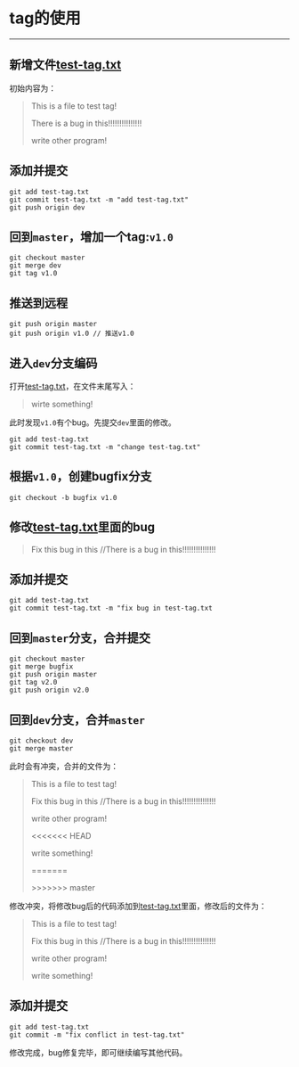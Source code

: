 # tag的使用
****
## 新增文件[test-tag.txt](/resources/test-tag.txt)
初始内容为：
> This is a file to test tag!
>
> There is a bug in this!!!!!!!!!!!!!!!
> 
> write other program!

## 添加并提交
```
git add test-tag.txt
git commit test-tag.txt -m "add test-tag.txt"
git push origin dev
```
## 回到`master`，增加一个tag:`v1.0`
```
git checkout master
git merge dev
git tag v1.0
```
## 推送到远程
```
git push origin master
git push origin v1.0 // 推送v1.0
```
## 进入`dev`分支编码
打开[test-tag.txt](/resources/test-tag.txt)，在文件末尾写入：
> wirte something!

此时发现`v1.0`有个bug。先提交`dev`里面的修改。
```
git add test-tag.txt
git commit test-tag.txt -m "change test-tag.txt"
```
## 根据`v1.0`，创建bugfix分支
`git checkout -b bugfix v1.0`
## 修改[test-tag.txt](/resources/test-tag.txt)里面的bug
> Fix this bug in this //There is a bug in this!!!!!!!!!!!!!!!

## 添加并提交
```
git add test-tag.txt
git commit test-tag.txt -m "fix bug in test-tag.txt
```
## 回到`master`分支，合并提交
```
git checkout master
git merge bugfix
git push origin master
git tag v2.0
git push origin v2.0
```
## 回到`dev`分支，合并`master`
```
git checkout dev
git merge master
```
此时会有冲突，合并的文件为：

> This is a file to test tag!
> 
> Fix this bug in this //There is a bug in this!!!!!!!!!!!!!!!
> 
> write other program!
> 
> <<<<<<< HEAD
> 
> write something!
> 
> \=======
> 
> \>>>>>>> master

修改冲突，将修改bug后的代码添加到[test-tag.txt](/resources/test-tag.txt)里面，修改后的文件为：

> This is a file to test tag!
> 
> Fix this bug in this //There is a bug in this!!!!!!!!!!!!!!!
> 
> write other program!
> 
> write something!

## 添加并提交
```
git add test-tag.txt
git commit -m "fix conflict in test-tag.txt"
```
修改完成，bug修复完毕，即可继续编写其他代码。

